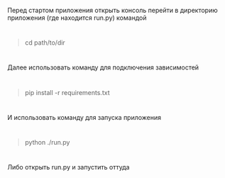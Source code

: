 Перед стартом приложения открыть консоль перейти в директорию приложения (где находится run.py) командой

#
> cd path/to/dir
#

Далее использовать команду для подключения зависимостей

#
> pip install -r requirements.txt
#

И использовать команду для запуска приложения

#
> python ./run.py
#

Либо открыть run.py и запустить оттуда
